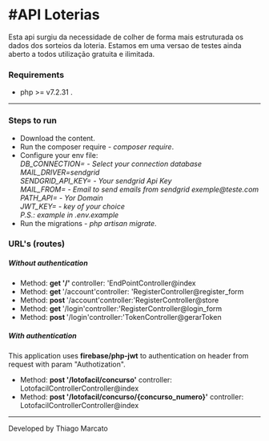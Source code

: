 <h1>#API Loterias</h1>

<p>Esta api surgiu da necessidade de colher de forma mais estruturada os dados dos sorteios da loteria. Estamos em uma versao de testes ainda aberto a todos utilização gratuita e ilimitada.</p>

<h3>Requirements</h3>
<ul>
    <li>php >= v7.2.31  .</li>
</ul>

<hr>
<h3>Steps to run</h3>
<ul>
<li>Download the content.</li>
<li>Run the composer require  - <i>composer require</i>.</li>

<li>Configure your env file:<br>
    <i>DB_CONNECTION= - Select your connection database <br>
    MAIL_DRIVER=sendgrid <br> 
    SENDGRID_API_KEY= - Your sendgrid Api Key <br>
    MAIL_FROM= - Email to send emails from sendgrid exemple@teste.com <br>
    PATH_API=  - Yor Domain <br>
    JWT_KEY= - key of your choice<br>
    P.S.: example in .env.example
    </i>
</li>
<li>Run the migrations - <i>php artisan migrate</i>.</li>

</ul>

<h3>URL's (routes) </h3>
<h5>Without authentication</h5>
<ul>
<li> Method: <b>get   '/' </b>controller: 'EndPointController@index</li>
<li> Method: <b>get  </b> '/account'</b>controller: 'RegisterController@register_form</li>
<li> Method: <b>post </b> '/account'</b>controller:'RegisterController@store</li>
<li> Method: <b>get  </b> '/login'</b>controller:'RegisterController@login_form</li>
<li> Method: <b>post </b> '/login'</b>controller:'TokenController@gerarToken</li>
</ul>

<h5>With authentication</h5>
<p>This application uses <b>firebase/php-jwt</b> to authentication on header from request with param "Authotization".</p>
<ul>
<li> Method: <b>post  '/lotofacil/concurso'</b> controller: LotofacilControllerController@index</li>
<li> Method: <b>post  '/lotofacil/concurso/{concurso_numero}'</b> controller: LotofacilControllerController@index</li>
</ul>

<hr>
<p>Developed by Thiago Marcato</p>